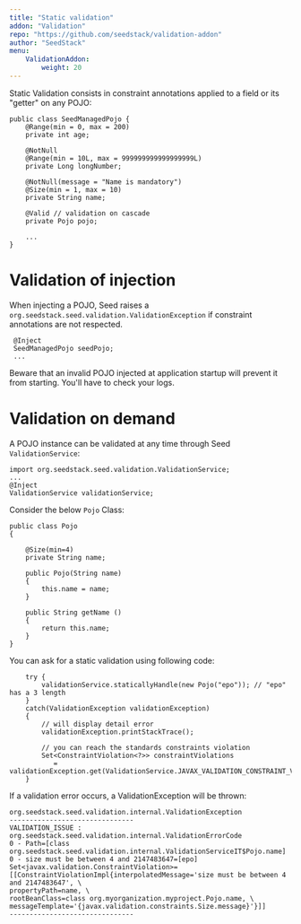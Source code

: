 ```yaml
---
title: "Static validation"
addon: "Validation"
repo: "https://github.com/seedstack/validation-addon"
author: "SeedStack"
menu:
    ValidationAddon:
        weight: 20
---
```


Static Validation consists in constraint annotations applied to a field or its "getter" on any POJO:

    public class SeedManagedPojo {
	    @Range(min = 0, max = 200)
    	private int age;

    	@NotNull
    	@Range(min = 10L, max = 999999999999999999L)
    	private Long longNumber;
    
    	@NotNull(message = "Name is mandatory")
    	@Size(min = 1, max = 10)
    	private String name;

        @Valid // validation on cascade
        private Pojo pojo;

        ...
    }

# Validation of injection

When injecting a POJO, Seed raises a `org.seedstack.seed.validation.ValidationException` if constraint annotations are not respected.
     
     @Inject
     SeedManagedPojo seedPojo;
     ...

Beware that an invalid POJO injected at application startup will prevent it from starting. You'll have to check your logs.

# Validation on demand

A POJO instance can be validated at any time through Seed `ValidationService`:

	import org.seedstack.seed.validation.ValidationService;
    ...
    @Inject
	ValidationService validationService; 


Consider the below `Pojo` Class:

	public class Pojo
	{
		
		@Size(min=4)
		private String name;
		
		public Pojo(String name)
		{
			this.name = name;
		}
		
		public String getName ()
		{
			return this.name;
		}
	}


You can ask for a static validation using following code:

		try {
			validationService.staticallyHandle(new Pojo("epo")); // "epo" has a 3 length
		}
		catch(ValidationException validationException)
		{
			// will display detail error
            validationException.printStackTrace(); 

            // you can reach the standards constraints violation
            Set<ConstraintViolation<?>> constraintViolations 
			   = validationException.get(ValidationService.JAVAX_VALIDATION_CONSTRAINT_VIOLATIONS);
		}

If a validation error occurs, a ValidationException will be thrown:

    org.seedstack.seed.validation.internal.ValidationException
	-------------------------------
	VALIDATION_ISSUE : org.seedstack.seed.validation.internal.ValidationErrorCode
	0 - Path=[class org.seedstack.seed.validation.internal.ValidationServiceIT$Pojo.name]
	0 - size must be between 4 and 2147483647=[epo]
	Set<javax.validation.ConstraintViolation>=[[ConstraintViolationImpl{interpolatedMessage='size must be between 4 and 2147483647', \
    propertyPath=name, \ 
    rootBeanClass=class org.myorganization.myproject.Pojo.name, \
    messageTemplate='{javax.validation.constraints.Size.message}'}]]
	-------------------------------
